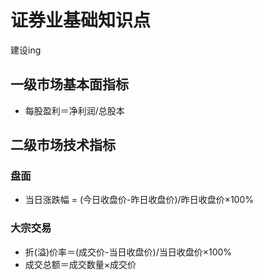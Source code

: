 # 证券业基础知识点

建设ing
## 一级市场基本面指标

* 每股盈利＝净利润/总股本

## 二级市场技术指标
### 盘面

* 当日涨跌幅 = (今日收盘价-昨日收盘价)/昨日收盘价×100%

### 大宗交易

* 折(溢)价率＝(成交价-当日收盘价)/当日收盘价×100%
* 成交总额＝成交数量×成交价
